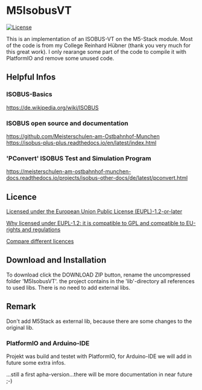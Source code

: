 # M5IsobusVT

[![License](https://img.shields.io/badge/license-EUPL1.2-green)](https://joinup.ec.europa.eu/collection/eupl/eupl-text-eupl-12)

This is an implementation of an ISOBUS-VT on the M5-Stack module. Most of the code is from my College Reinhard Hübner (thank you very much for this great work). I only rearange some part of the code to compile it with PlatformIO and remove some unused code.

## Helpful Infos

### ISOBUS-Basics

https://de.wikipedia.org/wiki/ISOBUS

### ISOBUS open source and documentation

https://github.com/Meisterschulen-am-Ostbahnhof-Munchen
https://isobus-plus-plus.readthedocs.io/en/latest/index.html

### 'PConvert' ISOBUS Test and Simulation Program

https://meisterschulen-am-ostbahnhof-munchen-docs.readthedocs.io/projects/isobus-other-docs/de/latest/pconvert.html

## Licence

[Licensed under the European Union Public License (EUPL)-1.2-or-later](https://joinup.ec.europa.eu/collection/eupl/eupl-text-eupl-12)

[Why licensed under EUPL-1.2: it is compatible to GPL and compatible to EU-rights and regulations](https://joinup.ec.europa.eu/collection/eupl/join-eupl-licensing-community)

[Compare different licences](https://joinup.ec.europa.eu/collection/eupl/solution/joinup-licensing-assistant/jla-find-and-compare-software-licenses)
## Download and Installation
To download click the DOWNLOAD ZIP button, rename the uncompressed folder 'M5IsobusVT'. 
the project contains in the 'lib'-directory all references to used libs. There is no need to add external libs. 
## Remark
Don't add M5Stack as external lib, because there are some changes to the original lib.

### PlatformIO and Arduino-IDE
Projekt was build and testet with PlatformIO, for Arduino-IDE we will add in future some extra infos.

...still a first apha-version...there will be more documentation in near future ;-)
